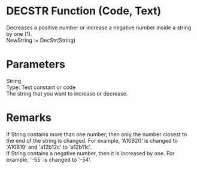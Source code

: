 # DECSTR Function (Code, Text)  
Decreases a positive number or increase a negative number inside a string by one (1).  
NewString := DecStr(String)  

# Parameters
String  
Type: Text constant or code  
The string that you want to increase or decrease.  

# Remarks
If String contains more than one number, then only the number closest to the end of the string is changed. For example, 'A10B20' is changed to 'A10B19' and 'a12b12c' to 'a12b11c'.  
If String contains a negative number, then it is increased by one. For example, '-55' is changed to '-54'.

